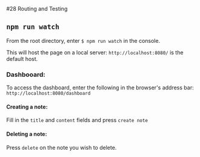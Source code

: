 #28 Routing and Testing

## `npm run watch`

From the root directory, enter `$ npm run watch` in the console.

This will host the page on a local server:
`http://localhost:8080/` is the default host.

### Dashbooard:
To access the dashboard, enter the following in the browser's address bar: `http://localhost:8080/dashboard`

#### Creating a note:
Fill in the `title` and `content` fields and press `create note`
#### Deleting a note:
Press `delete` on the note you wish to delete.

